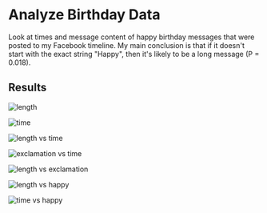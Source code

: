 Analyze Birthday Data
========================

Look at times and message content of happy birthday messages that were
posted to my Facebook timeline. My main conclusion is that if it
doesn't start with the exact string "Happy", then it's likely to be a
long message (P = 0.018).

Results
----

![length](https://dl.dropboxusercontent.com/u/38640281/github_img/birthday/1%20length.png)

![time](https://dl.dropboxusercontent.com/u/38640281/github_img/birthday/2%20time.png)

![length vs time](https://dl.dropboxusercontent.com/u/38640281/github_img/birthday/3%20length%20vs%20time.png)

![exclamation vs time](https://dl.dropboxusercontent.com/u/38640281/github_img/birthday/4%20exclamation%20vs%20time.png)

![length vs exclamation](https://dl.dropboxusercontent.com/u/38640281/github_img/birthday/5%20length%20vs%20exclamation.png)

![length vs happy](https://dl.dropboxusercontent.com/u/38640281/github_img/birthday/6%20length%20vs%20happy.png)

![time vs happy](https://dl.dropboxusercontent.com/u/38640281/github_img/birthday/7%20time%20vs%20happy.png)
